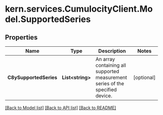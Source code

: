 # kern.services.CumulocityClient.Model.SupportedSeries

## Properties

Name | Type | Description | Notes
------------ | ------------- | ------------- | -------------
**C8ySupportedSeries** | **List&lt;string&gt;** | An array containing all supported measurement series of the specified device. | [optional] 

[[Back to Model list]](../README.md#documentation-for-models) [[Back to API list]](../README.md#documentation-for-api-endpoints) [[Back to README]](../README.md)


